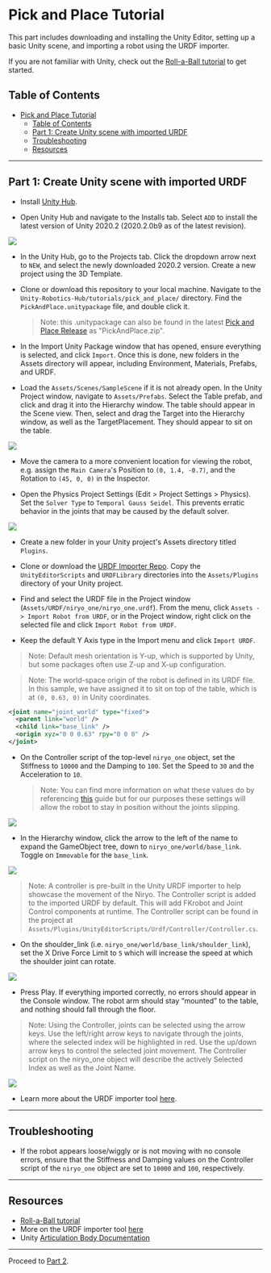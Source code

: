 # Pick and Place Tutorial

This part includes downloading and installing the Unity Editor, setting up a basic Unity scene, and importing a robot using the URDF importer.

If you are not familiar with Unity, check out the [Roll-a-Ball tutorial](https://learn.unity.com/project/roll-a-ball) to get started.

## Table of Contents
- [Pick and Place Tutorial](#pick-and-place-tutorial)
  - [Table of Contents](#table-of-contents)
  - [Part 1: Create Unity scene with imported URDF](#part-1-create-unity-scene-with-imported-urdf)
  - [Troubleshooting](#troubleshooting)
  - [Resources](#resources)

---

## Part 1: Create Unity scene with imported URDF
  
- Install [Unity Hub](https://unity3d.com/get-unity/download).
  
- Open Unity Hub and navigate to the Installs tab. Select `ADD` to install the latest version of Unity 2020.2 (2020.2.0b9 as of the latest revision).
   
![](img/1_hub.png) 

- In the Unity Hub, go to the Projects tab. Click the dropdown arrow next to `NEW`, and select the newly downloaded 2020.2 version. Create a new project using the 3D Template.

- Clone or download this repository to your local machine. Navigate to the `Unity-Robotics-Hub/tutorials/pick_and_place/` directory. Find the `PickAndPlace.unitypackage` file, and double click it.
  > Note: this .unitypackage can also be found in the latest [Pick and Place Release](https://github.com/Unity-Technologies/Unity-Robotics-Hub/releases) as "PickAndPlace.zip".

- In the Import Unity Package window that has opened, ensure everything is selected, and click `Import`. Once this is done, new folders in the Assets directory will appear, including Environment, Materials, Prefabs, and URDF.
  
- Load the `Assets/Scenes/SampleScene` if it is not already open. In the Unity Project window, navigate to `Assets/Prefabs`. Select the Table prefab, and click and drag it into the Hierarchy window. The table should appear in the Scene view. Then, select and drag the Target into the Hierarchy window, as well as the TargetPlacement. They should appear to sit on the table.

![](img/1_cube.png) 

- Move the camera to a more convenient location for viewing the robot, e.g. assign the `Main Camera`'s Position to `(0, 1.4, -0.7)`, and the Rotation to `(45, 0, 0)` in the Inspector.

- Open the Physics Project Settings (Edit > Project Settings > Physics). Set the `Solver Type` to `Temporal Gauss Seidel`. This prevents erratic behavior in the joints that may be caused by the default solver.

![](img/1_physics.png)

- Create a new folder in your Unity project's Assets directory titled `Plugins`.

- Clone or download the [URDF Importer Repo](https://github.cds.internal.unity3d.com/unity/URDF-Importer). Copy the `UnityEditorScripts` and `URDFLibrary` directories into the `Assets/Plugins` directory of your Unity project. 

- Find and select the URDF file in the Project window (`Assets/URDF/niryo_one/niryo_one.urdf`). From the menu, click `Assets -> Import Robot from URDF`, or in the Project window, right click on the selected file and click `Import Robot from URDF`.
  
- Keep the default Y Axis type in the Import menu and click `Import URDF`.
  
> Note: Default mesh orientation is Y-up, which is supported by Unity, but some packages often use Z-up and X-up configuration.

> Note: The world-space origin of the robot is defined in its URDF file. In this sample, we have assigned it to sit on top of the table, which is at `(0, 0.63, 0)` in Unity coordinates.
  ```xml
  <joint name="joint_world" type="fixed">
    <parent link="world" />
    <child link="base_link" />
    <origin xyz="0 0 0.63" rpy="0 0 0" />
  </joint>
  ```

- On the Controller script of the top-level `niryo_one` object, set the Stiffness to `10000` and the Damping to `100`. Set the Speed to `30` and the Acceleration to `10`.
	> Note: You can find more information on what these values do by referencing [this](https://github.com/Unity-Technologies/Unity-Robotics-Hub/blob/master/tutorials/urdf_importer/urdf_appendix.md#guide-to-write-your-own-controller) guide but for our purposes these settings will allow the robot to stay in position without the joints slipping.

![](img/1_controller.png) 
  
- In the Hierarchy window, click the arrow to the left of the name to expand the GameObject tree, down to `niryo_one/world/base_link`. Toggle on `Immovable` for the `base_link`.

![](img/1_base.png) 

> Note: A controller is pre-built in the Unity URDF importer to help showcase the movement of the Niryo. The Controller script is added to the imported URDF by default. This will add FKrobot and Joint Control components at runtime. The Controller script can be found in the project at `Assets/Plugins/UnityEditorScripts/Urdf/Controller/Controller.cs`.

- On the shoulder_link (i.e. `niryo_one/world/base_link/shoulder_link`), set the X Drive Force Limit to `5` which will increase the speed at which the shoulder joint can rotate.

![](img/1_force.png)

- Press Play. If everything imported correctly, no errors should appear in the Console window. The robot arm should stay “mounted” to the table, and nothing should fall through the floor. 
  
> Note: Using the Controller, joints can be selected using the arrow keys. Use the left/right arrow keys to navigate through the joints, where the selected index will be highlighted in red. Use the up/down arrow keys to control the selected joint movement. The Controller script on the niryo_one object will describe the actively Selected Index as well as the Joint Name.

![](img/1_end.gif) 

- Learn more about the URDF importer tool [here](https://github.com/Unity-Technologies/Robotics-Tutorials/blob/master/urdf_tutorial.md).

---

## Troubleshooting

- If the robot appears loose/wiggly or is not moving with no console errors, ensure that the Stiffness and Damping values on the Controller script of the `niryo_one` object are set to `10000` and `100`, respectively.

---

## Resources

- [Roll-a-Ball tutorial](https://learn.unity.com/project/roll-a-ball)
- More on the URDF importer tool [here](https://github.com/Unity-Technologies/Robotics-Tutorials/blob/master/urdf_tutorial.md)
- Unity [Articulation Body Documentation](https://docs.unity3d.com/2020.1/Documentation/ScriptReference/ArticulationBody.html)
<!-- - All of the launch and config files used were copied from [Niryo One ROS Stack](https://github.com/NiryoRobotics/niryo_one_ros) and edited to suit our reduced use case -->

---


Proceed to [Part 2](2_ros_tcp.md).